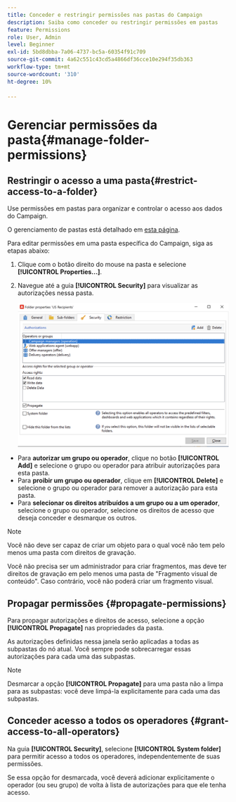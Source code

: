 ```yaml
---
title: Conceder e restringir permissões nas pastas do Campaign
description: Saiba como conceder ou restringir permissões em pastas
feature: Permissions
role: User, Admin
level: Beginner
exl-id: 5bd8dbba-7a06-4737-bc5a-60354f91c709
source-git-commit: 4a62c551c43cd5a4866df36cce10e294f35db363
workflow-type: tm+mt
source-wordcount: '310'
ht-degree: 10%

---
```


# Gerenciar permissões da pasta{#manage-folder-permissions}

## Restringir o acesso a uma pasta{#restrict-access-to-a-folder}

Use permissões em pastas para organizar e controlar o acesso aos dados do Campaign.

O gerenciamento de pastas está detalhado em [esta página](../audiences/folders-and-views.md).

Para editar permissões em uma pasta específica do Campaign, siga as etapas abaixo:

1. Clique com o botão direito do mouse na pasta e selecione **[!UICONTROL Properties...]**.
1. Navegue até a guia **[!UICONTROL Security]** para visualizar as autorizações nessa pasta.

   ![](assets/folder-permissions.png)

* Para **autorizar um grupo ou operador**, clique no botão **[!UICONTROL Add]** e selecione o grupo ou operador para atribuir autorizações para esta pasta.
* Para **proibir um grupo ou operador**, clique em **[!UICONTROL Delete]** e selecione o grupo ou operador para remover a autorização para esta pasta.
* Para **selecionar os direitos atribuídos a um grupo ou a um operador**, selecione o grupo ou operador, selecione os direitos de acesso que deseja conceder e desmarque os outros.

>[!NOTE]
>
>Você não deve ser capaz de criar um objeto para o qual você não tem pelo menos uma pasta com direitos de gravação.
>
>Você não precisa ser um administrador para criar fragmentos, mas deve ter direitos de gravação em pelo menos uma pasta de &quot;Fragmento visual de conteúdo&quot;. Caso contrário, você não poderá criar um fragmento visual.

## Propagar permissões {#propagate-permissions}

Para propagar autorizações e direitos de acesso, selecione a opção **[!UICONTROL Propagate]** nas propriedades da pasta.

As autorizações definidas nessa janela serão aplicadas a todas as subpastas do nó atual. Você sempre pode sobrecarregar essas autorizações para cada uma das subpastas.

>[!NOTE]
>
>Desmarcar a opção **[!UICONTROL Propagate]** para uma pasta não a limpa para as subpastas: você deve limpá-la explicitamente para cada uma das subpastas.

## Conceder acesso a todos os operadores {#grant-access-to-all-operators}

Na guia **[!UICONTROL Security]**, selecione **[!UICONTROL System folder]** para permitir acesso a todos os operadores, independentemente de suas permissões.

Se essa opção for desmarcada, você deverá adicionar explicitamente o operador (ou seu grupo) de volta à lista de autorizações para que ele tenha acesso.
